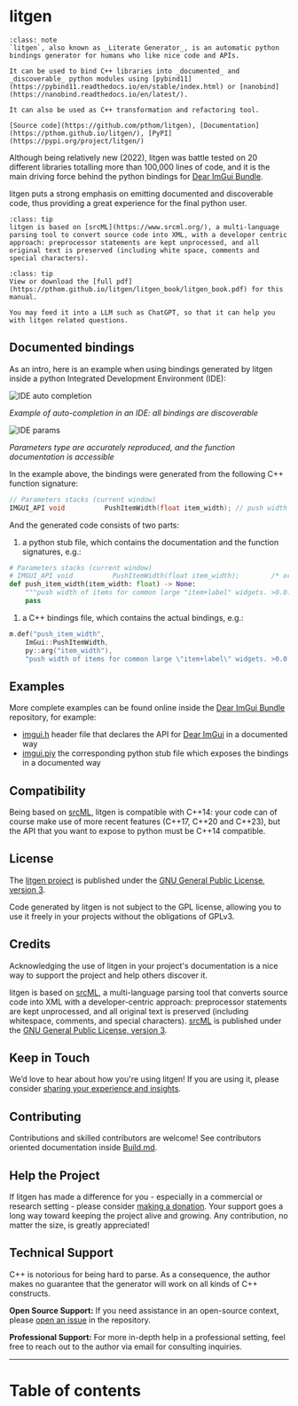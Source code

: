 # litgen

```{admonition} What is litgen
:class: note
`litgen`, also known as _Literate Generator_, is an automatic python bindings generator for humans who like nice code and APIs.

It can be used to bind C++ libraries into _documented_ and _discoverable_ python modules using [pybind11](https://pybind11.readthedocs.io/en/stable/index.html) or [nanobind](https://nanobind.readthedocs.io/en/latest/).

It can also be used as C++ transformation and refactoring tool.

[Source code](https://github.com/pthom/litgen), [Documentation](https://pthom.github.io/litgen/), [PyPI](https://pypi.org/project/litgen/)
```

Although being relatively new (2022), litgen was battle tested on 20 different libraries totalling more than 100,000 lines of code, and it is the main driving force behind the python bindings for [Dear ImGui Bundle](https://github.com/pthom/imgui_bundle).

litgen puts a strong emphasis on emitting documented and discoverable code, thus providing a great experience for the final python user.

```{admonition} srcML
:class: tip
litgen is based on [srcML](https://www.srcml.org/), a multi-language parsing tool to convert source code into XML, with a developer centric approach: preprocessor statements are kept unprocessed, and all original text is preserved (including white space, comments and special characters).
```


```{admonition} Full pdf version of this book
:class: tip
View or download the [full pdf](https://pthom.github.io/litgen/litgen_book/litgen_book.pdf) for this manual.

You may feed it into a LLM such as ChatGPT, so that it can help you with litgen related questions.
```

## Documented bindings

As an intro, here is an example when using bindings generated by litgen inside a python Integrated Development Environment (IDE):

![IDE auto completion](images/ide_autocomplete.png)

_Example of auto-completion in an IDE: all bindings are discoverable_

![IDE params](images/ide_params.png)

_Parameters type are accurately reproduced, and the function documentation is accessible_

In the example above, the bindings were generated from the following C++ function signature:
```cpp
// Parameters stacks (current window)
IMGUI_API void          PushItemWidth(float item_width); // push width of items for common large "item+label" widgets. >0.0f: width in pixels, <0.0f align xx pixels to the right of window (so -FLT_MIN always align width to the right side).
```

And the generated code consists of two parts:

1. a python stub file, which contains the documentation and the function signatures, e.g.:
```python
# Parameters stacks (current window)
# IMGUI_API void          PushItemWidth(float item_width);        /* original C++ signature */
def push_item_width(item_width: float) -> None:
    """push width of items for common large "item+label" widgets. >0.0: width in pixels, <0.0 align xx pixels to the right of window (so -FLT_MIN always align width to the right side)."""
    pass
```

1. a C++ bindings file, which contains the actual bindings, e.g.:
```cpp
m.def("push_item_width",
    ImGui::PushItemWidth,
    py::arg("item_width"),
    "push width of items for common large \"item+label\" widgets. >0.0: width in pixels, <0.0 align xx pixels to the right of window (so -FLT_MIN always align width to the right side).");
```

## Examples

More complete examples can be found online inside the [Dear ImGui Bundle](https://github.com/pthom/imgui_bundle) repository, for example:

* [imgui.h](https://github.com/pthom/imgui/blob/imgui_bundle/imgui.h) header file that declares the API for [Dear ImGui](https://github.com/ocornut/imgui) in a documented way
* [imgui.piy](https://github.com/pthom/imgui_bundle/blob/main/bindings/imgui_bundle/imgui/__init__.pyi) the corresponding python stub file which exposes the bindings in a documented way

## Compatibility

Being based on [srcML](http://www.srcml.org), litgen is compatible with C++14: your code can of course make use of more recent features (C++17, C++20 and C++23), but the API that you want to expose to python must be C++14 compatible.

## License

The [litgen project](https://github.com/pthom/litgen) is published under the [GNU General Public License, version 3](https://raw.githubusercontent.com/pthom/litgen/main/LICENSE.txt).

Code generated by litgen is not subject to the GPL license, allowing you to use it freely in your projects without the obligations of GPLv3.

## Credits

Acknowledging the use of litgen in your project's documentation is a nice way to support the project and help others discover it.

litgen is based on [srcML](https://www.srcml.org/), a multi-language parsing tool that converts source code into XML with a developer-centric approach: preprocessor statements are kept unprocessed, and all original text is preserved (including whitespace, comments, and special characters). [srcML](https://www.srcml.org) is published under the [GNU General Public License, version 3](https://raw.githubusercontent.com/srcML/srcML/master/COPYING.txt).

## Keep in Touch

We’d love to hear about how you're using litgen! If you are using it, please consider [sharing your experience and insights](https://github.com/pthom/litgen/discussions/19).


## Contributing

Contributions and skilled contributors are welcome! See contributors oriented documentation inside [Build.md](https://github.com/pthom/litgen/blob/main/Build.md).


## Help the Project

If litgen has made a difference for you - especially in a commercial or research setting - please consider [making a donation](https://www.paypal.com/donate/?hosted_button_id=SHJ68RVDKURZA). Your support goes a long way toward keeping the project alive and growing. Any contribution, no matter the size, is greatly appreciated!


## Technical Support

C++ is notorious for being hard to parse. As a consequence, the author makes no guarantee that the generator will work on all kinds of C++ constructs.

**Open Source Support:** If you need assistance in an open-source context, please [open an issue](https://github.com/pthom/litgen/issues) in the repository.

**Professional Support:** For more in-depth help in a professional setting, feel free to reach out to the author via email for consulting inquiries.


<!--
[![](https://raw.githubusercontent.com/pthom/imgui_bundle/main/bindings/imgui_bundle/doc/doc_images/btn_donate.gif)](https://www.paypal.com/donate/?hosted_button_id=SHJ68RVDKURZA)
-->

-----

# Table of contents

```{tableofcontents}
```
